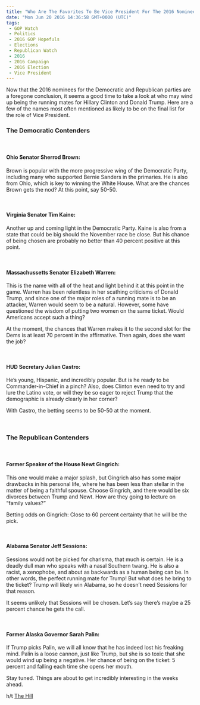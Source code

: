```yaml
---
title: "Who Are The Favorites To Be Vice President For The 2016 Nominees?"
date: "Mon Jun 20 2016 14:36:58 GMT+0000 (UTC)"
tags: 
 - GOP Watch
 - Politics
 - 2016 GOP Hopefuls
 - Elections
 - Republican Watch
 - 2016
 - 2016 Campaign
 - 2016 Election
 - Vice President
---
```

<p>Now that the 2016 nominees for the Democratic and Republican parties are a foregone conclusion, it seems a good time to take a look at who may wind up being the running mates for Hillary Clinton and Donald Trump. Here are a few of the names most often mentioned as likely to be on the final list for the role of Vice President.</p><h3><strong>The Democratic Contenders</strong></h3><p>&#xA0;</p><h4><strong>Ohio Senator Sherrod Brown:</strong></h4><p>Brown is popular with the more progressive wing of the Democratic Party, including many who supported Bernie Sanders in the primaries. He is also from Ohio, which is key to winning the White House. What are the chances Brown gets the nod? At this point, say 50-50.</p><p>&#xA0;</p><h4><strong>Virginia Senator Tim Kaine:</strong></h4><p>Another up and coming light in the Democratic Party. Kaine is also from a state that could be big should the November race be close. But his chance of being chosen are probably no better than 40 percent positive at this point.</p><p>&#xA0;</p><h4><strong>Massachussetts Senator Elizabeth Warren:</strong></h4><p>This is the name with all of the heat and light behind it at this point in the game. Warren has been relentless in her scathing criticisms of Donald Trump, and since one of the major roles of a running mate is to be an attacker, Warren would seem to be a natural. However, some have questioned the wisdom of putting two women on the same ticket. Would Americans accept such a thing?</p><p>At the moment, the chances that Warren makes it to the second slot for the Dems is at least 70 percent in the affirmative. Then again, does she want the job?</p><p>&#xA0;</p><h4><strong>HUD Secretary Julian Castro:</strong></h4><p>He&#x2019;s young, Hispanic, and incredibly popular. But is he ready to be Commander-in-Chief in a pinch? Also, does Clinton even need to try and lure the Latino vote, or will they be so eager to reject Trump that the demographic is already clearly in her corner?</p><p>With Castro, the betting seems to be 50-50 at the moment.</p><p>&#xA0;</p><h3><strong>The Republican Contenders</strong></h3><p>&#xA0;</p><h4><strong>Former Speaker of the House Newt Gingrich:</strong></h4><p>This one would make a major splash, but Gingrich also has some major drawbacks in his personal life, where he has been less than stellar in the matter of being a faithful spouse. Choose Gingrich, and there would be six divorces between Trump and Newt. How are they going to lecture on &#x201C;family values?&#x201D;</p><p>Betting odds on Gingrich: Close to 60 percent certainty that he will be the pick.</p><p>&#xA0;</p><h4><strong>Alabama Senator Jeff Sessions:</strong></h4><p>Sessions would not be picked for charisma, that much is certain. He is a deadly dull man who speaks with a nasal Southern twang. He is also a racist, a xenophobe, and about as backwards as a human being can be. In other words, the perfect running mate for Trump! But what does he bring to the ticket? Trump will likely win Alabama, so he doesn&#x2019;t need Sessions for that reason.</p><p>It seems unlikely that Sessions will be chosen. Let&#x2019;s say there&#x2019;s maybe a 25 percent chance he gets the call.</p><p>&#xA0;</p><h4><strong>Former Alaska Governor Sarah Palin:</strong></h4><p>If Trump picks Palin, we will all know that he has indeed lost his freaking mind. Palin is a loose cannon, just like Trump, but she is so toxic that she would wind up being a negative. Her chance of being on the ticket: 5 percent and falling each time she opens her mouth.</p><p>Stay tuned. Things are about to get incredibly interesting in the weeks ahead.</p><p>h/t <a href="http://thehill.com/opinion/juan-williams/284062-juan-williams-laying-the-odds-on-the-veepstakes" onclick="__gaTracker(&apos;send&apos;, &apos;event&apos;, &apos;outbound-article&apos;, &apos;http://thehill.com/opinion/juan-williams/284062-juan-williams-laying-the-odds-on-the-veepstakes&apos;, &apos;The Hill&apos;);" target="_blank">The Hill</a></p>